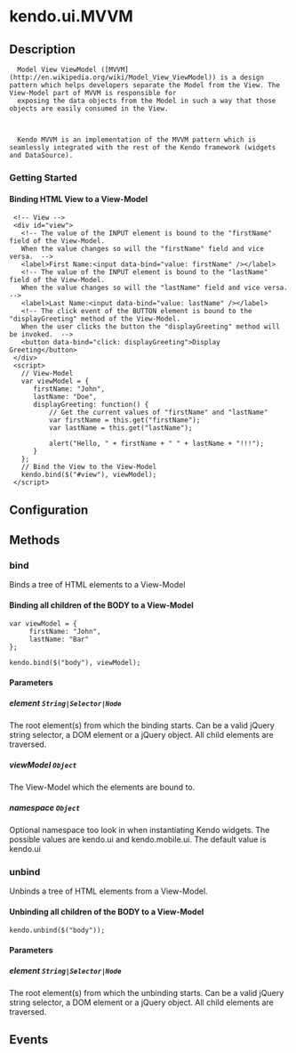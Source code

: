 # kendo.ui.MVVM

## Description



      Model View ViewModel ([MVVM](http://en.wikipedia.org/wiki/Model_View_ViewModel)) is a design pattern which helps developers separate the Model from the View. The View-Model part of MVVM is responsible for
      exposing the data objects from the Model in such a way that those objects are easily consumed in the View.
 


      Kendo MVVM is an implementation of the MVVM pattern which is seamlessly integrated with the rest of the Kendo framework (widgets and DataSource).
 

### Getting Started

#### Binding HTML View to a View-Model

     <!-- View -->
     <div id="view">
       <!-- The value of the INPUT element is bound to the "firstName" field of the View-Model.
       When the value changes so will the "firstName" field and vice versa.  -->
       <label>First Name:<input data-bind="value: firstName" /></label>
       <!-- The value of the INPUT element is bound to the "lastName" field of the View-Model.
       When the value changes so will the "lastName" field and vice versa.   -->
       <label>Last Name:<input data-bind="value: lastName" /></label>
       <!-- The click event of the BUTTON element is bound to the "displayGreeting" method of the View-Model.
       When the user clicks the button the "displayGreeting" method will be invoked.  -->
       <button data-bind="click: displayGreeting">Display Greeting</button>
     </div>
     <script>
       // View-Model
       var viewModel = {
          firstName: "John",
          lastName: "Doe",
          displayGreeting: function() {
              // Get the current values of "firstName" and "lastName"
              var firstName = this.get("firstName");
              var lastName = this.get("lastName");
    
              alert("Hello, " + firstName + " " + lastName + "!!!");
          }
       };
       // Bind the View to the View-Model
       kendo.bind($("#view"), viewModel);
     </script>

## Configuration

## Methods

### bind

Binds a tree of HTML elements to a View-Model

#### Binding all children of the BODY to a View-Model

    var viewModel = {
         firstName: "John",
         lastName: "Bar"
    };
    
    kendo.bind($("body"), viewModel);

#### Parameters

##### element `String|Selector|Node`

The root element(s) from which the binding starts. Can be a valid jQuery string selector, a DOM element or a jQuery object.
All child elements are traversed.

##### viewModel `Object`

The View-Model which the elements are bound to.

##### namespace `Object`

Optional namespace too look in when instantiating Kendo widgets. The possible values are kendo.ui and kendo.mobile.ui. The default value is kendo.ui

### unbind

Unbinds a tree of HTML elements from a View-Model.

#### Unbinding all children of the BODY to a View-Model

    kendo.unbind($("body"));

#### Parameters

##### element `String|Selector|Node`

The root element(s) from which the unbinding starts. Can be a valid jQuery string selector, a DOM element or a jQuery object.
All child elements are traversed.

## Events